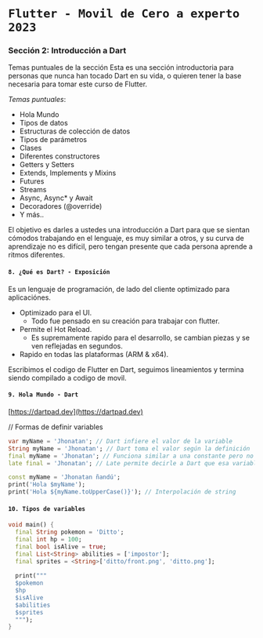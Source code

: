 # `Flutter - Movil de Cero a experto 2023`

### Sección 2: Introducción a Dart
Temas puntuales de la sección
Esta es una sección introductoria para personas que nunca han tocado Dart en su vida, o quieren tener la base necesaria para tomar este curso de Flutter.

*Temas puntuales*:

- Hola Mundo
- Tipos de datos
- Estructuras de colección de datos
- Tipos de parámetros
- Clases
- Diferentes constructores
- Getters y Setters
- Extends, Implements y Mixins
- Futures
- Streams
- Async, Async* y Await
- Decoradores (@override)
- Y más..

El objetivo es darles a ustedes una introducción a Dart para que se sientan cómodos trabajando en el lenguaje, es muy similar a otros, y su curva de aprendizaje no es difícil, pero tengan presente que cada persona aprende a ritmos diferentes.

#### `8. ¿Qué es Dart? - Exposición`
Es un lenguaje de programación, de lado del cliente optimizado para aplicaciónes.
- Optimizado para el UI.
  - Todo fue pensado en su creación para trabajar con flutter.
- Permite el Hot Reload.
  - Es supremamente rapido para el desarrollo, se cambian piezas y se ven reflejadas en segundos.
- Rapido en todas las plataformas (ARM & x64).

Escribimos el codigo de Flutter en Dart, seguimos lineamientos y termina siendo compilado a codigo de movil.


#### `9. Hola Mundo - Dart`
[https://dartpad.dev](https://dartpad.dev)

// Formas de definir variables
```dart
var myName = 'Jhonatan'; // Dart infiere el valor de la variable
String myName = 'Jhonatan'; // Dart toma el valor según la definición
final myName = 'Jhonatan'; // Funciona similar a una constante pero no es lo mismo.
late final = 'Jhonatan'; // Late permite decirle a Dart que esa variable tendrá un valor al momento de usarse, es responsabilidad del desarrollador asegurar que eso se cumpla.

const myName = 'Jhonatan ñandú';  
print('Hola $myName');
print('Hola ${myName.toUpperCase()}'); // Interpolación de string
```


#### `10. Tipos de variables`

```dart
void main() {
  final String pokemon = 'Ditto';
  final int hp = 100;
  final bool isAlive = true;
  final List<String> abilities = ['impostor'];
  final sprites = <String>['ditto/front.png', 'ditto.png'];
  
  print("""
  $pokemon
  $hp
  $isAlive
  $abilities
  $sprites
  """);
}
```
